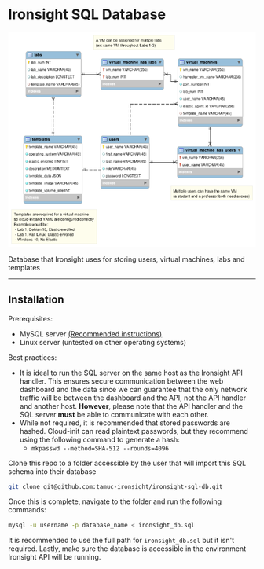 # Ironsight SQL Database

![SQL Database EER Diagram](/ironsight_db_image.png)

Database that Ironsight uses for storing users, virtual machines, labs and templates

***

## Installation

Prerequisites:

- MySQL server [(Recommended instructions)]("https://www.digitalocean.com/community/tutorials/how-to-install-mysql-on-ubuntu-20-04")
- Linux server (untested on other operating systems)

Best practices:

- It is ideal to run the SQL server on the same host as the Ironsight API handler. This ensures secure communication between the web dashboard and the data since we can guarantee that the only network traffic will be between the dashboard and the API, not the API handler and another host. <strong>However</strong>, please note that the API handler and the SQL server <strong>must</strong> be able to communicate with each other.
- While not required, it is recommended that stored passwords are hashed. Cloud-init can read plaintext passwords, but they recommend using the following command to generate a hash: 
  - `mkpasswd --method=SHA-512 --rounds=4096`

Clone this repo to a folder accessible by the user that will import this SQL schema into their database

```bash
git clone git@github.com:tamuc-ironsight/ironsight-sql-db.git
```

Once this is complete, navigate to the folder and run the following commands:

```bash
mysql -u username -p database_name < ironsight_db.sql
```

It is recommended to use the full path for `ironsight_db.sql` but it isn't required.
Lastly, make sure the database is accessible in the environment Ironsight API will be running.
